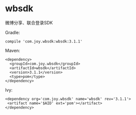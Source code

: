 # wbsdk
微博分享、联合登录SDK

Gradle:

```
compile 'com.joy.wbsdk:wbsdk:3.1.1'
```

Maven:

```
<dependency>
  <groupId>com.joy.wbsdk</groupId>
  <artifactId>wbsdk</artifactId>
  <version>3.1.1</version>
  <type>pom</type>
</dependency>
```

 Ivy:

 ```
<dependency org='com.joy.wbsdk' name='wbsdk' rev='3.1.1'>
  <artifact name='$AID' ext='pom'></artifact>
</dependency>
 ```
